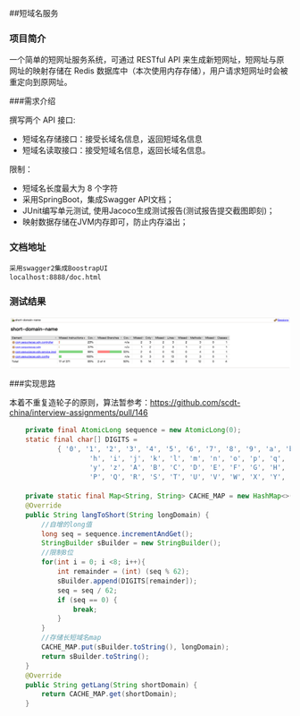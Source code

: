 ##短域名服务

### 项目简介 

一个简单的短网址服务系统，可通过 RESTful API 来生成新短网址，短网址与原网址的映射存储在 Redis 数据库中（本次使用内存存储），用户请求短网址时会被重定向到原网址。

###需求介绍

撰写两个 API 接口:

- 短域名存储接口：接受长域名信息，返回短域名信息
- 短域名读取接口：接受短域名信息，返回长域名信息。

限制：

- 短域名长度最大为 8 个字符
- 采用SpringBoot，集成Swagger API文档；
- JUnit编写单元测试, 使用Jacoco生成测试报告(测试报告提交截图即刻)；
- 映射数据存储在JVM内存即可，防止内存溢出；

### 文档地址

```
采用swagger2集成BoostrapUI
localhost:8888/doc.html
```

### 测试结果

![img.png](img.png)

###实现思路

本着不重复造轮子的原则，算法暂参考：https://github.com/scdt-china/interview-assignments/pull/146

```java
    private final AtomicLong sequence = new AtomicLong(0);
    static final char[] DIGITS =
            { '0', '1', '2', '3', '4', '5', '6', '7', '8', '9', 'a', 'b', 'c', 'd', 'e', 'f', 'g',
                    'h', 'i', 'j', 'k', 'l', 'm', 'n', 'o', 'p', 'q', 'r', 's', 't', 'u', 'v', 'w', 'x',
                    'y', 'z', 'A', 'B', 'C', 'D', 'E', 'F', 'G', 'H', 'I', 'J', 'K', 'L', 'M', 'N', 'O',
                    'P', 'Q', 'R', 'S', 'T', 'U', 'V', 'W', 'X', 'Y', 'Z' };

    private static final Map<String, String> CACHE_MAP = new HashMap<>();
    @Override
    public String langToShort(String longDomain) {
        //自增的long值
        long seq = sequence.incrementAndGet();
        StringBuilder sBuilder = new StringBuilder();
        //限制8位
        for(int i = 0; i <8; i++){
            int remainder = (int) (seq % 62);
            sBuilder.append(DIGITS[remainder]);
            seq = seq / 62;
            if (seq == 0) {
                break;
            }
        }
        //存储长短域名map
        CACHE_MAP.put(sBuilder.toString(), longDomain);
        return sBuilder.toString();
    }
    @Override
    public String getLang(String shortDomain) {
        return CACHE_MAP.get(shortDomain);
    }
```


